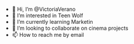 - 👋 Hi, I’m @VictoriaVerano
- 👀 I’m interested in Teen Wolf
- 🌱 I’m currently learning Marketin
- 💞️ I’m looking to collaborate on cinema projects
- 📫 How to reach me by email

<!---
VictoriaVerano/VictoriaVerano is a ✨ special ✨ repository because its `README.md` (this file) appears on your GitHub profile.
You can click the Preview link to take a look at your changes.
--->
